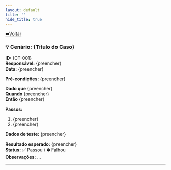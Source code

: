 ```yaml
---
layout: default
title: ''
hide_title: true
---
```


[⬅Voltar](../../readme.md)  

### 💡 Cenário: {Título do Caso}
**ID:** {CT-001}  
**Responsável:** {preencher}  
**Data:** {preencher}  

**Pré-condições:** {preencher}

**Dado que** {preencher}  
**Quando** {preencher}  
**Então** {preencher}

**Passos:**
1. {preencher}
2. {preencher}

**Dados de teste:** {preencher}

**Resultado esperado:** {preencher}  
**Status:** ✅ Passou / ⛔ Falhou  
**Observações:** ...

---
